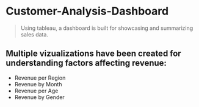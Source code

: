 # **Customer-Analysis-Dashboard**
> Using tableau, a dashboard is built for showcasing and summarizing sales data.

## Multiple vizualizations have been created for understanding factors affecting revenue:
- Revenue per Region
- Revenue by Month
- Revenue per Age
- Revenue by Gender
